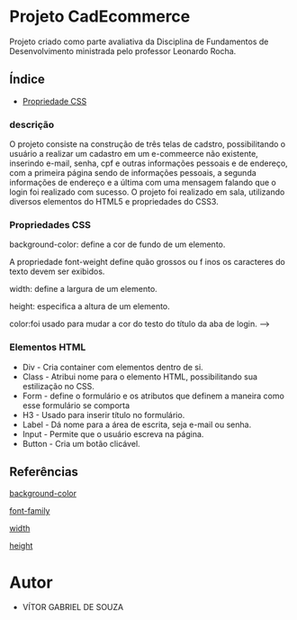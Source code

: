 # Projeto CadEcommerce
 
Projeto criado como parte avaliativa da Disciplina de Fundamentos de Desenvolvimento  ministrada pelo professor Leonardo Rocha.
 
## Índice
 
 * [Propriedade CSS](#propriedades-css)
 
  ### descrição
 
O projeto consiste na construção de três telas de cadstro, possibilitando o usuário a realizar um cadastro em um e-commeerce não existente, inserindo e-mail, senha, cpf e outras informações pessoais e de endereço, com a primeira página sendo de informações pessoais, a segunda informações de endereço e a última com uma mensagem falando que o login foi realizado com sucesso. O projeto foi realizado em sala, utilizando diversos elementos do HTML5 e propriedades do CSS3.
 
### Propriedades CSS
 
 background-color: define a cor de fundo de um elemento.
 
A propriedade font-weight define quão grossos ou f inos os caracteres do texto devem ser exibidos.
 
 width: define a largura de um elemento.
 
 height: especifica a altura de um elemento.
 
 color:foi usado para mudar a cor do testo do título da aba de login. -->
 
 ### Elementos HTML
 
 * Div - Cria container com elementos dentro de si.
* Class - Atribui nome para o elemento HTML, possibilitando sua estilização no CSS.
* Form - define o formulário e os atributos que definem a maneira como esse formulário se comporta
* H3 - Usado para inserir título no formulário.
* Label - Dá nome para a área de escrita, seja e-mail ou senha.
* Input -  Permite que o usuário escreva na página.
* Button -  Cria um botão clicável.
 
 
 
## Referências
 
[background-color](https://developer.mozilla.org/pt-BR/docs/Web/CSS/background-color)
 
[font-family](https://developer.mozilla.org/pt-BR/docs/Web/CSS/font-family)
 
[width](https://developer.mozilla.org/en-US/docs/Web/CSS/width)
 
[height](https://developer.mozilla.org/en-US/docs/Web/CSS/height)
 
# Autor
 
* VÍTOR GABRIEL DE SOUZA